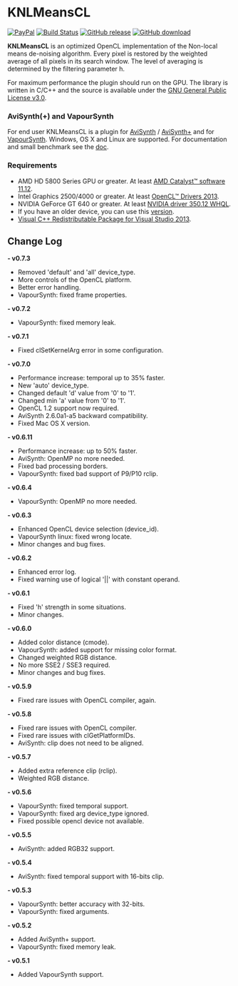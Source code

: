 # KNLMeansCL #
[![PayPal](https://www.paypalobjects.com/webstatic/en_US/btn/btn_donate_74x21.png)](https://www.paypal.com/cgi-bin/webscr?cmd=_donations&business=52QYMVWFRCQQY&lc=GB&item_name=KNLMeansCL&currency_code=EUR&bn=PP%2dDonationsBF%3abtn_donate_74x21%2epng%3aNonHosted) [![Build Status](https://travis-ci.org/Khanattila/KNLMeansCL.svg?branch=master)](https://travis-ci.org/Khanattila/KNLMeansCL) [![GitHub release](https://img.shields.io/github/release/Khanattila/KNLMeansCL.svg)](https://github.com/Khanattila/KNLMeansCL/releases) [![GitHub download](https://img.shields.io/github/downloads/Khanattila/KNLMeansCL/latest/total.svg)](https://github.com/Khanattila/KNLMeansCL/releases) 

**KNLMeansCL** is an optimized OpenCL implementation of the Non-local means de-noising algorithm. Every pixel is restored by the weighted average of all pixels in its search window. The level of averaging is determined by the filtering parameter h. 

For maximum performance the plugin should run on the GPU. The library is written in C/C++ and the source is available under the [GNU General Public License v3.0](https://github.com/Khanattila/KNLMeansCL/blob/master/LICENSE).

### AviSynth(+) and VapourSynth ###
For end user KNLMeansCL is a plugin for [AviSynth](http://avisynth.nl) / [AviSynth+](http://avs-plus.net/) and for [VapourSynth](http://www.vapoursynth.com). Windows, OS X and Linux are supported. For documentation and small benchmark see the [doc](https://github.com/Khanattila/KNLMeansCL/blob/master/DOCUMENTATION.md).

### Requirements ###
- AMD HD 5800 Series GPU or greater. At least [AMD Catalyst™ software 11.12](http://support.amd.com).
- Intel Graphics 2500/4000 or greater. At least [OpenCL™ Drivers 2013](http://software.intel.com/en-us/articles/opencl-drivers).
- NVIDIA GeForce GT 640 or greater. At least [NVIDIA driver 350.12 WHQL](http://www.nvidia.com/download/find.aspx).
- If you have an older device, you can use this [version](http://github.com/Khanattila/KNLMeansCL/releases/tag/v0.6.11).
- [Visual C++ Redistributable Package for Visual Studio 2013](http://www.microsoft.com/en-US/download/details.aspx?id=40784).


## Change Log ##
**- v0.7.3**
  - Removed 'default' and 'all' device_type.
  - More controls of the OpenCL platform.
  - Better error handling.
  - VapourSynth: fixed frame properties.

**- v0.7.2**
  - VapourSynth: fixed memory leak.
  
**- v0.7.1**
  - Fixed clSetKernelArg error in some configuration.
  
**- v0.7.0**
  - Performance increase: temporal up to 35% faster.
  - New 'auto' device_type.
  - Changed default 'd' value from '0' to '1'.
  - Changed min 'a' value from '0' to '1'.
  - OpenCL 1.2 support now required.
  - AviSynth 2.6.0a1-a5 backward compatibility.
  - Fixed Mac OS X version.
  
**- v0.6.11**
  - Performance increase: up to 50% faster.
  - AviSynth: OpenMP no more needed.
  - Fixed bad processing borders.
  - VapourSynth: fixed bad support of P9/P10 rclip.

**- v0.6.4**
  - VapourSynth: OpenMP no more needed.

**- v0.6.3**
  - Enhanced OpenCL device selection (device_id).
  - VapourSynth linux: fixed wrong locate.
  - Minor changes and bug fixes.

**- v0.6.2**
  - Enhanced error log.
  - Fixed warning use of logical '||' with constant operand.

**- v0.6.1**
  - Fixed 'h' strength in some situations.
  - Minor changes.

**- v0.6.0**
  - Added color distance (cmode).
  - VapourSynth: added support for missing color format.
  - Changed weighted RGB distance.
  - No more SSE2 / SSE3 required. 
  - Minor changes and bug fixes.
  
**- v0.5.9**
  - Fixed rare issues with OpenCL compiler, again. 

**- v0.5.8**
  - Fixed rare issues with OpenCL compiler.
  - Fixed rare issues with clGetPlatformIDs.
  - AviSynth: clip does not need to be aligned.

**- v0.5.7**
  - Added extra reference clip (rclip).
  - Weighted RGB distance.

**- v0.5.6**
  - VapourSynth: fixed temporal support.
  - VapourSynth: fixed arg device_type ignored.
  - Fixed possible opencl device not available. 

**- v0.5.5**
  - AviSynth: added RGB32 support.

**- v0.5.4**
  - AviSynth: fixed temporal support with 16-bits clip.  

**- v0.5.3**
  - VapourSynth: better accuracy with 32-bits.
  - VapourSynth: fixed arguments.

**- v0.5.2**
  - Added AviSynth+ support.
  - VapourSynth: fixed memory leak.

**- v0.5.1**
  - Added VapourSynth support.
